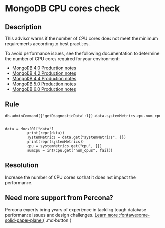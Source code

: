 # MongoDB CPU cores check

## Description
This advisor warns if the number of CPU cores does not meet the minimum requirements according to best practices.

To avoid performance issues, see the following documentation to determine the number of CPU cores required for your environment: 

-  [MongoDB 4.0 Production notes](https://www.mongodb.com/docs/v4.0/administration/production-notes/#std-label-prod-notes-ram)
- [MongoDB 4.2 Production notes](https://www.mongodb.com/docs/v4.2/administration/production-notes/#std-label-prod-notes-ram)
- [MongoDB 4.4 Production notes](https://www.mongodb.com/docs/v4.4/administration/production-notes/#std-label-prod-notes-ram)
- [MongoDB 5.0 Production notes](https://www.mongodb.com/docs/v5.0/administration/production-notes/#std-label-prod-notes-ram)
- [MongoDB 6.0 Production notes](https://www.mongodb.com/docs/v6.0/administration/production-notes/#std-label-prod-notes-ram)

## Rule 
```MONGODB_GETDIAGNOSTICDATA
db.adminCommand({'getDiagnosticData':1}).data.systemMetrics.cpu.num_cpus


data = docs[0]["data"]
          print(repr(data))
          systemMetrics = data.get("systemMetrics", {})
          print(repr(systemMetrics))
          cpu = systemMetrics.get("cpu", {})
          numcpu = int(cpu.get("num_cpus", fail))

``` 

## Resolution
Increase the number of CPU cores so that it does not impact the performance.

## Need more support from Percona?

Percona experts bring years of experience in tackling tough database performance issues and design challenges.
[Learn more :fontawesome-solid-paper-plane:](https://per.co.na/subscribe){ .md-button }

